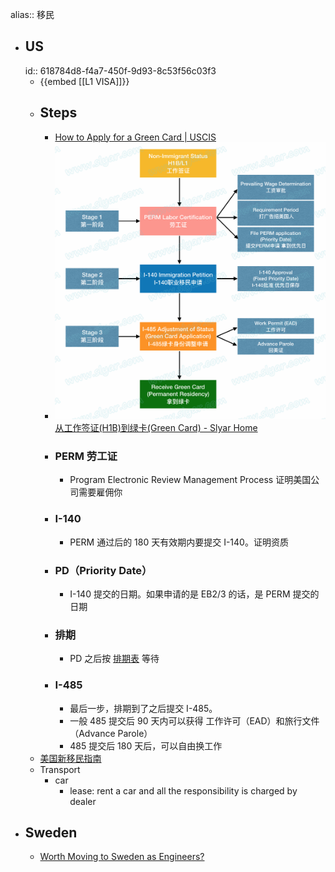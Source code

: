 alias:: 移民

- ## US
  id:: 618784d8-f4a7-450f-9d93-8c53f56c03f3
	- {{embed [[L1 VISA]]}}
	- ## Steps
		- [How to Apply for a Green Card | USCIS](https://www.uscis.gov/green-card/how-to-apply-for-a-green-card)
		- ![h1b_to_green_card.png](../assets/h1b_to_green_card_1657262242829_0.png)
		  [从工作签证(H1B)到绿卡(Green Card) - Slyar Home](http://www.slyar.com/blog/usa-from-h1b-visa-to-green-card.html)
		- ### PERM 劳工证
			- Program Electronic Review Management Process 证明美国公司需要雇佣你
		- ### I-140
			- PERM 通过后的 180 天有效期内要提交 I-140。证明资质
		- ### PD（Priority Date）
			- I-140 提交的日期。如果申请的是 EB2/3 的话，是 PERM 提交的日期
		- ### 排期
			- PD 之后按 [排期表](https://www.uscis.gov/green-card/green-card-processes-and-procedures/visa-availability-priority-dates/adjustment-of-status-filing-charts-from-the-visa-bulletin) 等待
		- ### I-485
			- 最后一步，排期到了之后提交 I-485。
			- 一般 485 提交后 90 天内可以获得 工作许可（EAD）和旅行文件（Advance Parole）
			- 485 提交后 180 天后，可以自由换工作
	- [美国新移民指南](https://www.uscis.gov/sites/default/files/document/guides/M-618_cs.pdf)
	- Transport
		- car
			- lease: rent a car and all the responsibility is charged by dealer
- ## Sweden
	- [Worth Moving to Sweden as Engineers?](https://hongchao.me/living-and-working-in-sweden-as-engineers/)